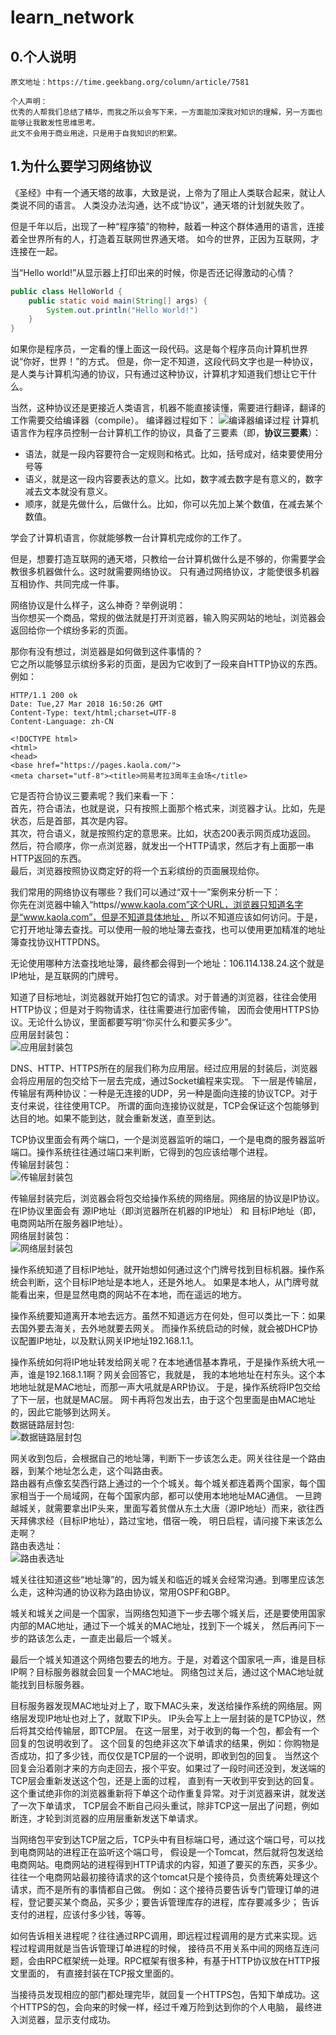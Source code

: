 # learn_network
## 0.个人说明
```text
原文地址：https://time.geekbang.org/column/article/7581

个人声明：
优秀的人帮我们总结了精华，而我之所以会写下来，一方面能加深我对知识的理解，另一方面也能够让我散发性思维思考。
此文不会用于商业用途，只是用于自我知识的积累。
```

## 1.为什么要学习网络协议
《圣经》中有一个通天塔的故事，大致是说，上帝为了阻止人类联合起来，就让人类说不同的语言。
人类没办法沟通，达不成“协议”，通天塔的计划就失败了。

但是千年以后，出现了一种“程序猿”的物种，敲着一种这个群体通用的语言，连接着全世界所有的人，打造着互联网世界通天塔。
如今的世界，正因为互联网，才连接在一起。

当“Hello world!”从显示器上打印出来的时候，你是否还记得激动的心情？
```java
public class HelloWorld {
    public static void main(String[] args) {
        System.out.println("Hello World!")
    }
}
```
如果你是程序员，一定看的懂上面这一段代码。这是每个程序员向计算机世界说“你好，世界！”的方式。
但是，你一定不知道，这段代码文字也是一种协议，是人类与计算机沟通的协议，只有通过这种协议，计算机才知道我们想让它干什么。


当然，这种协议还是更接近人类语言，机器不能直接读懂，需要进行翻译，翻译的工作需要交给编译器（compile）。
编译器过程如下：
![编译器编译过程](static/images/01/编译器编译过程.png)
计算机语言作为程序员控制一台计算机工作的协议，具备了三要素（即，**协议三要素**）：
* 语法，就是一段内容要符合一定规则和格式。比如，括号成对，结束要使用分号等
* 语义，就是这一段内容要表达的意义。比如，数字减去数字是有意义的，数字减去文本就没有意义。
* 顺序，就是先做什么，后做什么。比如，你可以先加上某个数值，在减去某个数值。


学会了计算机语言，你就能够教一台计算机完成你的工作了。

但是，想要打造互联网的通天塔，只教给一台计算机做什么是不够的，你需要学会教很多机器做什么。这时就需要网络协议。
只有通过网络协议，才能使很多机器互相协作、共同完成一件事。


网络协议是什么样子，这么神奇？举例说明：  
当你想买一个商品，常规的做法就是打开浏览器，输入购买网站的地址，浏览器会返回给你一个缤纷多彩的页面。  

那你有没有想过，浏览器是如何做到这件事情的？  
它之所以能够显示缤纷多彩的页面，是因为它收到了一段来自HTTP协议的东西。例如：  
```
HTTP/1.1 200 ok
Date: Tue,27 Mar 2018 16:50:26 GMT
Content-Type: text/html;charset=UTF-8
Content-Language: zh-CN

<!DOCTYPE html>
<html>
<head>
<base href="https://pages.kaola.com/">
<meta charset="utf-8"><title>网易考拉3周年主会场</title>
```
它是否符合协议三要素呢？我们来看一下：  
首先，符合语法，也就是说，只有按照上面那个格式来，浏览器才认。比如，先是状态，后是首部，其次是内容。  
其次，符合语义，就是按照约定的意思来。比如，状态200表示网页成功返回。  
然后，符合顺序，你一点浏览器，就发出一个HTTP请求，然后才有上面那一串HTTP返回的东西。  
最后，浏览器按照协议商定好的将一个五彩缤纷的页面展现给你。  


我们常用的网络协议有哪些？我们可以通过“双十一”案例来分析一下：  
你先在浏览器中输入“https//www.kaola.com”这个URL，浏览器只知道名字是“www.kaola.com”，但是不知道具体地址，
所以不知道应该如何访问。于是，它打开地址簿去查找。可以使用一般的地址簿去查找，也可以使用更加精准的地址簿查找协议HTTPDNS。

无论使用哪种方法查找地址簿，最终都会得到一个地址：106.114.138.24.这个就是IP地址，是互联网的门牌号。

知道了目标地址，浏览器就开始打包它的请求。对于普通的浏览器，往往会使用HTTP协议；但是对于购物请求，往往需要进行加密传输，
因而会使用HTTPS协议。无论什么协议，里面都要写明“你买什么和要买多少”。  
应用层封装包：  
![应用层封装包](static/images/01/应用层封装包.png)

DNS、HTTP、HTTPS所在的层我们称为应用层。经过应用层的封装后，浏览器会将应用层的包交给下一层去完成，通过Socket编程来实现。
下一层是传输层，传输层有两种协议：一种是无连接的UDP，另一种是面向连接的协议TCP。对于支付来说，往往使用TCP。
所谓的面向连接协议就是，TCP会保证这个包能够到达目的地。如果不能到达，就会重新发送，直至到达。

TCP协议里面会有两个端口，一个是浏览器监听的端口，一个是电商的服务器监听端口。操作系统往往通过端口来判断，它得到的包应该给哪个进程。  
传输层封装包：  
![传输层封装包](static/images/01/传输层封装包.png)

传输层封装完后，浏览器会将包交给操作系统的网络层。网络层的协议是IP协议。
在IP协议里面会有 源IP地址（即浏览器所在机器的IP地址） 和 目标IP地址（即，电商网站所在服务器IP地址）。  
网络层封装包：  
![网络层封装包](static/images/01/网络层封装包.png)

操作系统知道了目标IP地址，就开始想如何通过这个门牌号找到目标机器。操作系统会判断，这个目标IP地址是本地人，还是外地人。
如果是本地人，从门牌号就能看出来，但是显然电商的网站不在本地，而在遥远的地方。  

操作系统要知道离开本地去远方。虽然不知道远方在何处，但可以类比一下：如果去国外要去海关，去外地就要去网关。
而操作系统启动的时候，就会被DHCP协议配置IP地址，以及默认网关IP地址192.168.1.1。

操作系统如何将IP地址转发给网关呢？在本地通信基本靠吼，于是操作系统大吼一声，谁是192.168.1.1啊？网关会回答它，我就是，
我的本地地址在村东头。这个本地地址就是MAC地址，而那一声大吼就是ARP协议。 于是，操作系统将IP包交给了下一层，也就是MAC层。
网卡再将包发出去，由于这个包里面是由MAC地址的，因此它能够到达网关。  
数据链路层封包:  
![数据链路层封包](static/images/01/数据链路层封包.png)

网关收到包后，会根据自己的地址簿，判断下一步该怎么走。网关往往是一个路由器，到某个地址怎么走，这个叫路由表。  
路由器有点像玄奘西行路上通过的一个个城关。每个城关都连着两个国家，每个国家相当于一个局域网，在每个国家内部，都可以使用本地地址MAC通信。
一旦跨越城关，就需要拿出IP头来，里面写着贫僧从东土大唐（源IP地址）而来，欲往西天拜佛求经（目标IP地址），路过宝地，借宿一晚，
明日启程，请问接下来该怎么走啊？  
路由表选址：  
![路由表选址](static/images/01/路由表选址.png)

城关往往知道这些“地址簿”的，因为城关和临近的城关会经常沟通。到哪里应该怎么走，这种沟通的协议称为路由协议，常用OSPF和GBP。  

城关和城关之间是一个国家，当网络包知道下一步去哪个城关后，还是要使用国家内部的MAC地址，通过下一个城关的MAC地址，找到下一个城关，
然后再问下一步的路该怎么走，一直走出最后一个城关。

最后一个城关知道这个网络包要去的地方。于是，对着这个国家吼一声，谁是目标IP啊？目标服务器就会回复一个MAC地址。
网络包过关后，通过这个MAC地址就能找到目标服务器。

目标服务器发现MAC地址对上了，取下MAC头来，发送给操作系统的网络层。网络层发现IP地址也对上了，就取下IP头。
IP头会写上上一层封装的是TCP协议，然后将其交给传输层，即TCP层。 在这一层里，对于收到的每一个包，都会有一个回复的包说明收到了。
这个回复的包绝非这次下单请求的结果，例如：你购物是否成功，扣了多少钱，而仅仅是TCP层的一个说明，即收到包的回复。
当然这个回复会沿着刚才来的方向走回去，报个平安。如果过了一段时间还没到，发送端的TCP层会重新发送这个包，还是上面的过程，
直到有一天收到平安到达的回复。这个重试绝非你的浏览器重新将下单这个动作重复异常。对于浏览器来讲，就发送了一次下单请求，
TCP层会不断自己闷头重试，除非TCP这一层出了问题，例如断连，才轮到浏览器的应用层重新发送下单请求。

当网络包平安到达TCP层之后，TCP头中有目标端口号，通过这个端口号，可以找到电商网站的进程正在监听这个端口号，
假设是一个Tomcat，然后就将包发送给电商网站。电商网站的进程得到HTTP请求的内容，知道了要买的东西，买多少。
往往一个电商网站最初接待请求的这个tomcat只是个接待员，负责统筹处理这个请求，而不是所有的事情都自己做。
例如：这个接待员要告诉专门管理订单的进程，登记要买某个商品，买多少；要告诉管理库存的进程，库存要减多少；
告诉支付的进程，应该付多少钱，等等。

如何告诉相关进程呢？往往通过RPC调用，即远程过程调用的是方式来实现。远程过程调用就是当告诉管理订单进程的时候，
接待员不用关系中间的网络互连问题，会由RPC框架统一处理。RPC框架有很多种，有基于HTTP协议放在HTTP报文里面的，
有直接封装在TCP报文里面的。

当接待员发现相应的部门都处理完毕，就回复一个HTTPS包，告知下单成功。这个HTTPS的包，会向来的时候一样，经过千难万险到达到你的个人电脑，
最终进入浏览器，显示支付成功。
